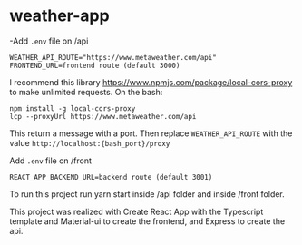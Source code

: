 # weather-app
 -Add `.env` file on /api
 ```
WEATHER_API_ROUTE="https://www.metaweather.com/api"
FRONTEND_URL=frontend route (default 3000)
```

I recommend this library https://www.npmjs.com/package/local-cors-proxy to make unlimited requests.
On the bash:
```
npm install -g local-cors-proxy
lcp --proxyUrl https://www.metaweather.com/api
```
This return a message with a port. Then replace `WEATHER_API_ROUTE` with the value `http://localhost:{bash_port}/proxy`

Add `.env` file on /front
```
REACT_APP_BACKEND_URL=backend route (default 3001)
```

To run this project run yarn start inside /api folder and inside /front folder.

This project was realized with Create React App with the Typescript template and Material-ui to create the frontend, and Express to create the api.
